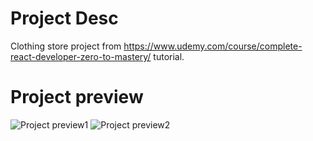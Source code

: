 # Project Desc

Clothing store project from https://www.udemy.com/course/complete-react-developer-zero-to-mastery/ tutorial.

# Project preview

![Project preview1](Category.png)
![Project preview2](Checkout.png)
